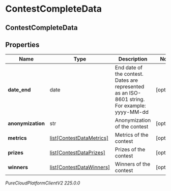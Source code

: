 # ContestCompleteData

## ContestCompleteData

## Properties

|Name | Type | Description | Notes|
|------------ | ------------- | ------------- | -------------|
| **date_end** | date | End date of the contest. Dates are represented as an ISO-8601 string. For example: yyyy-MM-dd | [optional] |
| **anonymization** | str | Anonymization of the contest | [optional] |
| **metrics** | [list[ContestDataMetrics]](ContestDataMetrics) | Metrics of the contest | [optional] |
| **prizes** | [list[ContestDataPrizes]](ContestDataPrizes) | Prizes of the contest | [optional] |
| **winners** | [list[ContestDataWinners]](ContestDataWinners) | Winners of the contest | [optional] |



_PureCloudPlatformClientV2 225.0.0_

